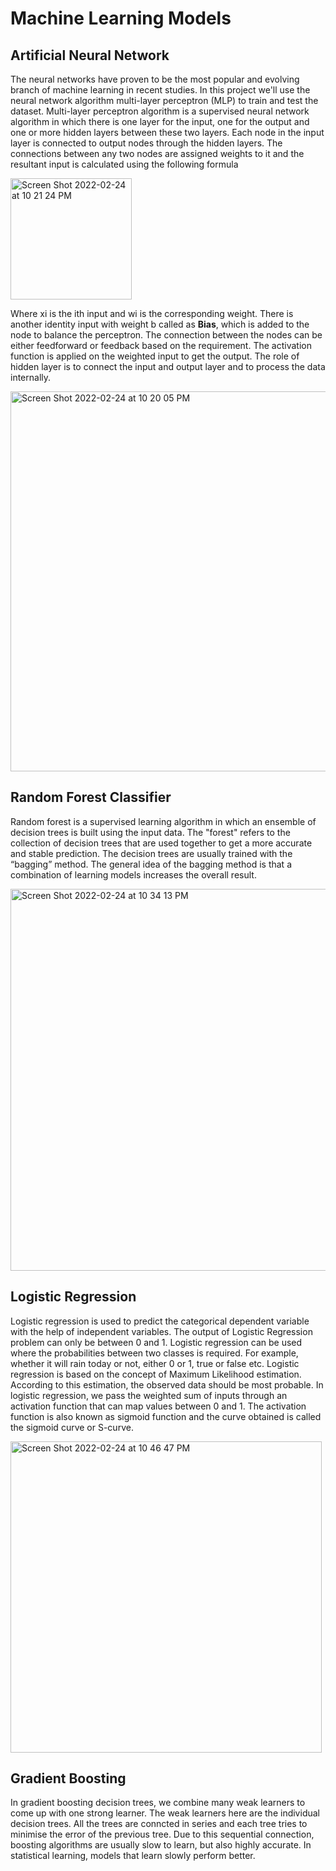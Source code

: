# Machine Learning Models 

## Artificial Neural Network 

The neural networks have proven to be the most
popular and evolving branch of machine learning in recent
studies. In this project we'll use the neural
network algorithm multi-layer perceptron (MLP) to train and
test the dataset.
 Multi-layer perceptron algorithm is a supervised
neural network algorithm in which there is one layer for
the input, one for the output and one or more hidden layers between these two layers. Each node in the input layer is
connected to output nodes through the hidden layers. The
connections between any two nodes are assigned weights to it
and the resultant input is calculated using the following formula

<img width="194" alt="Screen Shot 2022-02-24 at 10 21 24 PM" src="https://user-images.githubusercontent.com/85214375/155665041-4369958b-424d-4ba9-9eb6-29d5f72227e9.png">

Where xi is the ith input and wi is the corresponding weight.
There is another identity input with weight b called as **Bias**,
which is added to the node to balance the perceptron. The
connection between the nodes can be either feedforward or
feedback based on the requirement. The activation function is applied on the weighted input to get
the output. The role of hidden layer is to connect the input and
output layer and to process the data internally.

<img width="608" alt="Screen Shot 2022-02-24 at 10 20 05 PM" src="https://user-images.githubusercontent.com/85214375/155665128-ddbdac68-b554-4338-906a-07a4df90f7e5.png">


## Random Forest Classifier
Random forest is a supervised learning algorithm in which an ensemble of decision trees is built using the input data. The "forest" refers to the collection of decision trees that are used together to get a more accurate and stable prediction. The decision trees are usually trained with the “bagging” method. The general idea of the bagging method is that a combination of learning models increases the overall result.

<img width="611" alt="Screen Shot 2022-02-24 at 10 34 13 PM" src="https://user-images.githubusercontent.com/85214375/155666676-8b74a5c3-a8be-40d1-b36b-f7fa07a1263c.png">


## Logistic Regression
Logistic regression is used to predict the categorical dependent variable with the help of independent variables. The output of Logistic Regression problem can only be between 0 and 1. Logistic regression can be used where the probabilities between two classes is required. For example, whether it will rain today or not, either 0 or 1, true or false etc. Logistic regression is based on the concept of Maximum Likelihood estimation. According to this estimation, the observed data should be most probable. In logistic regression, we pass the weighted sum of inputs through an activation function that can map values between 0 and 1. The activation function is also known as sigmoid function and the curve obtained is called the sigmoid curve or S-curve. 

<img width="498" alt="Screen Shot 2022-02-24 at 10 46 47 PM" src="https://user-images.githubusercontent.com/85214375/155667938-6a3679ba-ba14-4774-816c-9cdc8fe3ecd9.png">


## Gradient Boosting
In gradient boosting decision trees, we combine many weak learners to come up with one strong learner. The weak learners here are the individual decision trees. All the trees are conncted in series and each tree tries to minimise the error of the previous tree. Due to this sequential connection, boosting algorithms are usually slow to learn, but also highly accurate. In statistical learning, models that learn slowly perform better.

